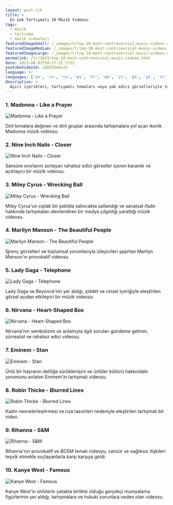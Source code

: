 ```yaml
---
layout: post.njk
title: >
  En Çok Tartışmalı 10 Müzik Videosu
tags:
  - müzik
  - tartışma
  - müzik videoları
featuredImageSmall: /_images/t/top-10-most-controversial-music-videos-cover-tr-small.webp
featuredImageMedium: /_images/t/top-10-most-controversial-music-videos-cover-tr-medium.webp
featuredImageLarge: /_images/t/top-10-most-controversial-music-videos-cover-tr-large.webp
permalink: /tr/2023/top-10-most-controversial-music-videos.html
date: 2023-08-03T10:17:25.572Z
youtubeVideoId: uQE6lKeduzU
language: tr
languages: ['en', 'ru', 'ro', 'es', 'fr', 'de', 'it', 'pt', 'pl', 'tr']
description: >
  Aşırı içerikleri, tartışmalı temaları veya şok edici görselleriyle tartışmalara yol açan müzik videolarını keşfedin.
---
```


### 1. Madonna - Like a Prayer

![Madonna - Like a Prayer](/_images/c/c1d14206435fad933f2afb8704495562-medium.webp)

Dinî temalara değinen ve dini gruplar arasında tartışmalara yol açan ikonik Madonna müzik videosu.

### 2. Nine Inch Nails - Closer

![Nine Inch Nails - Closer](/_images/3/35217e0688357c80bdb31690c6934aad-medium.webp)

Sansüre sınırlarını zorlayan rahatsız edici görseller içeren karanlık ve açıklayıcı bir müzik videosu.

### 3. Miley Cyrus - Wrecking Ball

![Miley Cyrus - Wrecking Ball](/_images/0/08244749a699304f0dd6b02e5f5def9e-medium.webp)

Miley Cyrus'un çıplak bir şekilde salıncakta sallandığı ve sanatsal ifade hakkında tartışmaları alevlendiren bir medya çılgınlığı yarattığı müzik videosu.

### 4. Marilyn Manson - The Beautiful People

![Marilyn Manson - The Beautiful People](/_images/9/94f6d40fcd149f90d0657d50a4e7aa98-medium.webp)

İğrenç görselleri ve toplumsal yorumlarıyla izleyicileri şaşırtan Marilyn Manson'ın provokatif videosu.

### 5. Lady Gaga - Telephone

![Lady Gaga - Telephone](/_images/7/76aaf2c68dd7d62f64af8230bd5150cb-medium.webp)

Lady Gaga ve Beyoncé'nin yer aldığı, şiddet ve cinsel içeriğiyle eleştirilen görsel açıdan etkileyici bir müzik videosu.

### 6. Nirvana - Heart-Shaped Box

![Nirvana - Heart-Shaped Box](/_images/c/ca8f8c930e215970d8a40f26cb634cf1-medium.webp)

Nirvana'nın sembolizmi ve anlamıyla ilgili soruları gündeme getiren, sürrealist ve rahatsız edici videosu.

### 7. Eminem - Stan

![Eminem - Stan](/_images/5/5db7f0bb6523d5116b54bbf193dcf7da-medium.webp)

Ünlü bir hayranın deliliğe sürüklenişini ve ünlüler kültürü hakkındaki yorumunu anlatan Eminem'in tartışmalı videosu.

### 8. Robin Thicke - Blurred Lines

![Robin Thicke - Blurred Lines](/_images/1/1f4236ef24c81e012b367c56c56f532e-medium.webp)

Kadın nesnelerleştirmesi ve rıza tasvirleri nedeniyle eleştirilen tartışmalı bir video.

### 9. Rihanna - S&M

![Rihanna - S&M](/_images/d/dbee53600d318c1ffb0e91326a325df7-medium.webp)

Rihanna'nın provokatif ve BDSM temalı videoyu, sansür ve sağlıksız ilişkileri teşvik etmekle suçlayanlarla karşı karşıya geldi.

### 10. Kanye West - Famous

![Kanye West - Famous](/_images/a/a914e3ea43927134fe216f6fa6894e63-medium.webp)

Kanye West'in ünlülerin yatakta birlikte olduğu gerçekçi mumyalama figürlerinin yer aldığı, tartışmalara ve hukuki sorunlara neden olan videosu.

